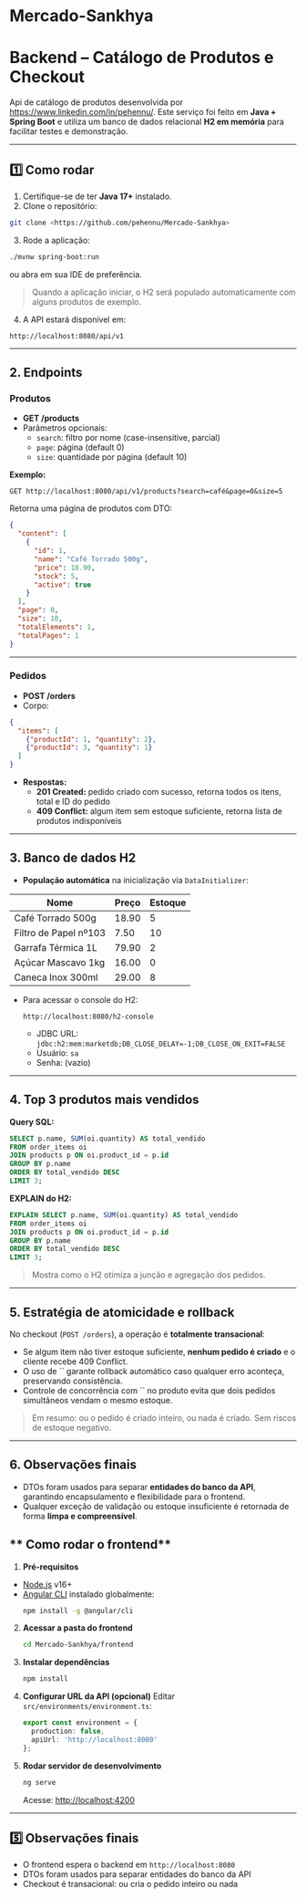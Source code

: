 # Mercado-Sankhya

# Backend – Catálogo de Produtos e Checkout

Api de catálogo de produtos desenvolvida por <https://www.linkedin.com/in/pehennu/>. 
Este serviço foi feito em **Java + Spring Boot** e utiliza um banco de dados relacional **H2 em memória** para facilitar testes e demonstração.

---

## **1️⃣ Como rodar**

1. Certifique-se de ter **Java 17+** instalado.
2. Clone o repositório:
```bash
git clone <https://github.com/pehennu/Mercado-Sankhya>
```
3. Rode a aplicação:

```bash
./mvnw spring-boot:run
```
ou abra em sua IDE de preferência.

> Quando a aplicação iniciar, o H2 será populado automaticamente com alguns produtos de exemplo.

4. A API estará disponível em:

```
http://localhost:8080/api/v1
```

---

## **2. Endpoints**

### **Produtos**

- **GET /products**
- Parâmetros opcionais:
    - `search`: filtro por nome (case-insensitive, parcial)
    - `page`: página (default 0)
    - `size`: quantidade por página (default 10)

**Exemplo:**

```
GET http://localhost:8080/api/v1/products?search=café&page=0&size=5
```

Retorna uma página de produtos com DTO:

```json
{
  "content": [
    {
      "id": 1,
      "name": "Café Torrado 500g",
      "price": 18.90,
      "stock": 5,
      "active": true
    }
  ],
  "page": 0,
  "size": 10,
  "totalElements": 1,
  "totalPages": 1
}
```

---

### **Pedidos**

- **POST /orders**
- Corpo:

```json
{
  "items": [
    {"productId": 1, "quantity": 2},
    {"productId": 3, "quantity": 1}
  ]
}
```

- **Respostas:**
    - **201 Created:** pedido criado com sucesso, retorna todos os itens, total e ID do pedido
    - **409 Conflict:** algum item sem estoque suficiente, retorna lista de produtos indisponíveis

---

## **3. Banco de dados H2**

- **População automática** na inicialização via `DataInitializer`:

| Nome                  | Preço | Estoque |
| --------------------- | ----- | ------- |
| Café Torrado 500g     | 18.90 | 5       |
| Filtro de Papel nº103 | 7.50  | 10      |
| Garrafa Térmica 1L    | 79.90 | 2       |
| Açúcar Mascavo 1kg    | 16.00 | 0       |
| Caneca Inox 300ml     | 29.00 | 8       |

- Para acessar o console do H2:
  ```
  http://localhost:8080/h2-console
  ```
    - JDBC URL: `jdbc:h2:mem:marketdb;DB_CLOSE_DELAY=-1;DB_CLOSE_ON_EXIT=FALSE`
    - Usuário: `sa`
    - Senha: (vazio)

---

## **4. Top 3 produtos mais vendidos**

**Query SQL:**

```sql
SELECT p.name, SUM(oi.quantity) AS total_vendido
FROM order_items oi
JOIN products p ON oi.product_id = p.id
GROUP BY p.name
ORDER BY total_vendido DESC
LIMIT 3;
```

**EXPLAIN do H2:**

```sql
EXPLAIN SELECT p.name, SUM(oi.quantity) AS total_vendido
FROM order_items oi
JOIN products p ON oi.product_id = p.id
GROUP BY p.name
ORDER BY total_vendido DESC
LIMIT 3;
```

> Mostra como o H2 otimiza a junção e agregação dos pedidos.

---

## **5. Estratégia de atomicidade e rollback**

No checkout (`POST /orders`), a operação é **totalmente transacional**:

- Se algum item não tiver estoque suficiente, **nenhum pedido é criado** e o cliente recebe 409 Conflict.
- O uso de `` garante rollback automático caso qualquer erro aconteça, preservando consistência.
- Controle de concorrência com `` no produto evita que dois pedidos simultâneos vendam o mesmo estoque.

> Em resumo: ou o pedido é criado inteiro, ou nada é criado. Sem riscos de estoque negativo.

---

## **6. Observações finais**

- DTOs foram usados para separar **entidades do banco da API**, garantindo encapsulamento e flexibilidade para o frontend.
- Qualquer exceção de validação ou estoque insuficiente é retornada de forma **limpa e compreensível**.


## ** Como rodar o frontend**

1. **Pré-requisitos**
  - [Node.js](https://nodejs.org/) v16+
  - [Angular CLI](https://angular.io/cli) instalado globalmente:
    ```bash
    npm install -g @angular/cli
    ```

2. **Acessar a pasta do frontend**
   ```bash
   cd Mercado-Sankhya/frontend
   ```

3. **Instalar dependências**
   ```bash
   npm install
   ```

4. **Configurar URL da API (opcional)**
   Editar `src/environments/environment.ts`:
   ```typescript
   export const environment = {
     production: false,
     apiUrl: 'http://localhost:8080'
   };
   ```

5. **Rodar servidor de desenvolvimento**
   ```bash
   ng serve
   ```
   Acesse: [http://localhost:4200](http://localhost:4200)

---

## **5️⃣ Observações finais**
- O frontend espera o backend em `http://localhost:8080`
- DTOs foram usados para separar entidades do banco da API
- Checkout é transacional: ou cria o pedido inteiro ou nada

